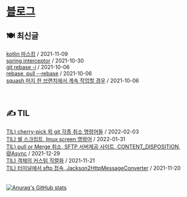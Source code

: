 
# [블로그](https://alkhwa-113.tistory.com/)
##  🍽 최신글
[kotlin 마스킹](https://alkhwa-113.tistory.com/entry/kotlin-%EB%A7%88%EC%8A%A4%ED%82%B9) / 2021-11-09</br>[spring interceptor](https://alkhwa-113.tistory.com/entry/spring-interceptor) / 2021-10-30</br>[git rebase -i](https://alkhwa-113.tistory.com/entry/git-rebase-i) / 2021-10-06</br>[rebase, pull --rebase](https://alkhwa-113.tistory.com/entry/rebase-pull-rebase) / 2021-10-06</br>[squash 머지 한 브랜치에서 계속 작업할 경우](https://alkhwa-113.tistory.com/entry/squash-%EB%A8%B8%EC%A7%80-%ED%95%9C-%EB%B8%8C%EB%9E%9C%EC%B9%98%EC%97%90%EC%84%9C-%EA%B3%84%EC%86%8D-%EC%9E%91%EC%97%85%ED%95%A0-%EA%B2%BD%EC%9A%B0) / 2021-10-06</br>
<br>
<br>
##  ✍️ TIL
[TIL) cherry-pick 외 git 각종 취소 명령어들](https://alkhwa-113.tistory.com/entry/TIL-cherry-pick-%EC%99%B8-git-%EA%B0%81%EC%A2%85-%EC%B7%A8%EC%86%8C-%EB%AA%85%EB%A0%B9%EC%96%B4%EB%93%A4) / 2022-02-03</br>[TIL) 쉘 스크립트, linux screen 명령어](https://alkhwa-113.tistory.com/entry/TIL-%EC%89%98-%EC%8A%A4%ED%81%AC%EB%A6%BD%ED%8A%B8-linux-screen-%EB%AA%85%EB%A0%B9%EC%96%B4) / 2022-01-31</br>[TIL) pull or Merge 취소, SFTP 서버제공 사이트, CONTENT_DISPOSITION, @Async](https://alkhwa-113.tistory.com/entry/TIL-pull-or-Merge-%EC%B7%A8%EC%86%8C-SFTP-%EC%84%9C%EB%B2%84%EC%A0%9C%EA%B3%B5-%EC%82%AC%EC%9D%B4%ED%8A%B8-CONTENTDISPOSITION-Async) / 2021-12-29</br>[TIL) 객체의 커스텀 직렬화](https://alkhwa-113.tistory.com/entry/TIL-%EA%B0%9D%EC%B2%B4%EC%9D%98-%EC%BB%A4%EC%8A%A4%ED%85%80-%EC%A7%81%EB%A0%AC%ED%99%94) / 2021-11-21</br>[TIL) 터미널에서 sftp 접속, Jackson2HttpMessageConverter](https://alkhwa-113.tistory.com/entry/TIL-%ED%84%B0%EB%AF%B8%EB%84%90%EC%97%90%EC%84%9C-sftp-%EC%A0%91%EC%86%8D-Jackson2HttpMessageConverter) / 2021-11-20</br>
<br>
<br>
[![Anurag's GitHub stats](https://github-readme-stats.vercel.app/api?username=cmg1411&theme=synthwave&show_icons=true&count_private=true)](https://github.com/anuraghazra/github-readme-stats)
